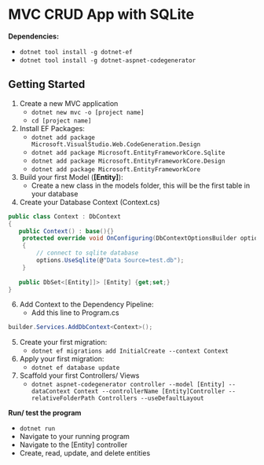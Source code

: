 # MVC CRUD App with SQLite

**Dependencies:**

- `dotnet tool install -g dotnet-ef`
- `dotnet tool install -g dotnet-aspnet-codegenerator`

## Getting Started

1. Create a new MVC application
   - `dotnet new mvc -o [project name]`
   - `cd [project name]`
2. Install EF Packages:
   - `dotnet add package Microsoft.VisualStudio.Web.CodeGeneration.Design`
   - `dotnet add package Microsoft.EntityFrameworkCore.Sqlite`
   - `dotnet add package Microsoft.EntityFrameworkCore.Design`
   - `dotnet add package Microsoft.EntityFrameworkCore`
3. Build your first Model (**[Entity]**):
   - Create a new class in the models folder, this will be the first table in your database
4. Create your Database Context (Context.cs)
```csharp
public class Context : DbContext
{
   public Context() : base(){}
    protected override void OnConfiguring(DbContextOptionsBuilder options)
    {
        // connect to sqlite database
        options.UseSqlite(@"Data Source=test.db");
    }
   
   public DbSet<[Entity]]> [Entity] {get;set;}
}
```
6. Add Context to the Dependency Pipeline:
   - Add this line to Program.cs
```csharp
builder.Services.AddDbContext<Context>();
```

5. Create your first migration:
   - `dotnet ef migrations add InitialCreate --context Context`
6. Apply your first migration:
   - `dotnet ef database update`
7. Scaffold your first Controllers/ Views
   - `dotnet aspnet-codegenerator controller --model [Entity] --dataContext Context --controllerName [Entity]Controller --relativeFolderPath Controllers --useDefaultLayout`

**Run/ test the program**
- `dotnet run`
- Navigate to your running program
- Navigate to the [Entity] controller
- Create, read, update, and delete entities
